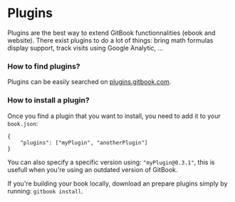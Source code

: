 # Plugins

Plugins are the best way to extend GitBook functionnalities (ebook and website). There exist plugins to do a lot of things: bring math formulas display support, track visits using Google Analytic, ...

### How to find plugins?

Plugins can be easily searched on [plugins.gitbook.com](http://plugins.gitbook.com).

### How to install a plugin?

Once you find a plugin that you want to install, you need to add it to your `book.json`:

```
{
	"plugins": ["myPlugin", "anotherPlugin"]
}
```

You can also specify a specific version using: `"myPlugin@0.3.1"`, this is usefull when you're using an outdated version of GitBook.

If you're building your book locally, download an prepare plugins simply by running: `gitbook install`.



